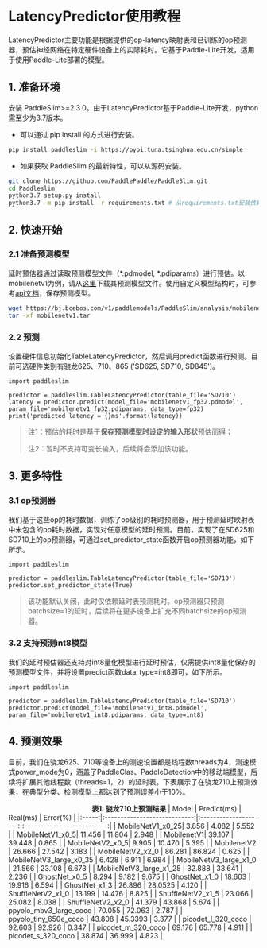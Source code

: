 # LatencyPredictor使用教程

LatencyPredictor主要功能是根据提供的op-latency映射表和已训练的op预测器，预估神经网络在特定硬件设备上的实际耗时。它基于Paddle-Lite开发，适用于使用Paddle-Lite部署的模型。

## 1. 准备环境

安装 PaddleSlim>=2.3.0。由于LatencyPredictor基于Paddle-Lite开发，python需至少为3.7版本。

* 可以通过 pip install 的方式进行安装。

```bash
pip install paddleslim -i https://pypi.tuna.tsinghua.edu.cn/simple
```

* 如果获取 PaddleSlim 的最新特性，可以从源码安装。

```bash
git clone https://github.com/PaddlePaddle/PaddleSlim.git
cd Paddleslim
python3.7 setup.py install
python3.7 -m pip install -r requirements.txt # 从requirements.txt安装依赖库
```

## 2. 快速开始
### 2.1 准备预测模型
延时预估器通过读取预测模型文件（*.pdmodel, *.pdiparams）进行预估。以mobilenetv1为例，请从[这里](https://bj.bcebos.com/v1/paddlemodels/PaddleSlim/analysis/mobilenetv1.tar)下载其预测模型文件。使用自定义模型结构时，可参考[api文档](https://www.paddlepaddle.org.cn/documentation/docs/zh/api/paddle/jit/save_cn.html#save)，保存预测模型。
```bash
wget https://bj.bcebos.com/v1/paddlemodels/PaddleSlim/analysis/mobilenetv1.tar
tar -xf mobilenetv1.tar
```
### 2.2 预测
设置硬件信息初始化TableLatencyPredictor，然后调用predict函数进行预测。目前可选硬件类别有骁龙625、710、865 ('SD625, SD710, SD845')。
```
import paddleslim

predictor = paddleslim.TableLatencyPredictor(table_file='SD710')
latency = predictor.predict(model_file='mobilenetv1_fp32.pdmodel', param_file='mobilenetv1_fp32.pdiparams, data_type=fp32)
print('predicted latency = {}ms'.format(latency))
```
> 注1：预估的耗时是基于**保存预测模型时设定的输入形状**预估而得；
>
> 注2：暂时不支持可变长输入，后续将会添加该功能。
## 3. 更多特性
### 3.1 op预测器
我们基于这些op的耗时数据，训练了op级别的耗时预测器，用于预测延时映射表中未包含的op耗时数据，实现对任意模型的延时预测。目前，实现了在SD625和SD710上的op预测器，可通过set_predictor_state函数开启op预测器功能，如下所示。
```
import paddleslim

predictor = paddleslim.TableLatencyPredictor(table_file='SD710')
predictor.set_predictor_state(True)
```
> 该功能默认关闭，此时仅依赖延时表预测耗时。op预测器只预测batchsize=1的延时，后续将在更多设备上扩充不同batchsize的op预测器。

### 3.2 支持预测int8模型
我们的延时预估器还支持对int8量化模型进行延时预估，仅需提供int8量化保存的预测模型文件，并将设置predict函数data_type=int8即可，如下所示。
```
import paddleslim

predictor = paddleslim.TableLatencyPredictor(table_file='SD710')
predictor.predict(model_file='mobilenetv1_int8.pdmodel', param_file='mobilenetv1_int8.pdiparams, data_type=int8)
```

## 4. 预测效果
目前，我们在骁龙625、710等设备上的测速设置都是线程数threads为4，测速模式power_mode为0，涵盖了PaddleClas、PaddleDetection中的移动端模型，后续将扩展其他线程数（threads=1，2）的延时表。下表展示了在骁龙710上预测效果，在典型分类、检测模型上都达到了预测误差小于10%。

&emsp;&emsp;&emsp;&emsp;&emsp;&emsp;&emsp;&emsp;&emsp;&emsp;&emsp;&emsp;<strong>表1: 骁龙710上预测结果</strong>
| Model  | Predict(ms)                       | Real(ms)        | Error(%) |
|:-----:|:----------------------------:|:---------------------:|:--------------------------:|
| MobileNetV1_x0_25|  3.856 | 4.082  |  5.552  |
| MobileNetV1_x0_5|  11.456 | 11.804 |  2.948  |
| MobilenetV1|  39.107 | 39.448  |  0.865   |
| MobileNetV2_x0_5|  9.905 | 10.470  |  5.395   |
| MobilenetV2  | 26.666 | 27.542 | 3.183  |
| MobileNetV2_x2_0  | 86.281 | 86.824 | 0.625  |
| MobileNetV3_large_x0_35 | 6.428 | 6.911 | 6.984    |
| MobileNetV3_large_x1_0 | 21.566 | 23.108 | 6.673    |
| MobileNetV3_large_x1_25 | 32.888 | 33.641 | 2.236    |
| GhostNet_x0_5  | 8.294 | 9.182  |  9.675   |
| GhostNet_x1_0  | 18.603 | 19.916 |  6.594   |
| GhostNet_x1_3   | 26.896 | 28.0525  |  4.120  |
| ShuffleNetV2_x1_0  | 13.199   |  14.476  |  8.825   |
| ShuffleNetV2_x1_5  | 23.066   |  25.082  |  8.038   |
| ShuffleNetV2_x2_0  | 41.379   |  43.868  |  5.674   |
| ppyolo_mbv3_large_coco  | 70.055  |  72.063  |  2.787   |
| ppyolo_tiny_650e_coco  | 43.808   |  45.3393  |  3.377   |
| picodet_l_320_coco  | 92.603   |  92.926  |  0.347   |
| picodet_m_320_coco  | 69.176   |  65.778  |  4.911   |
| picodet_s_320_coco  | 38.874   |  36.999  |  4.823   |

